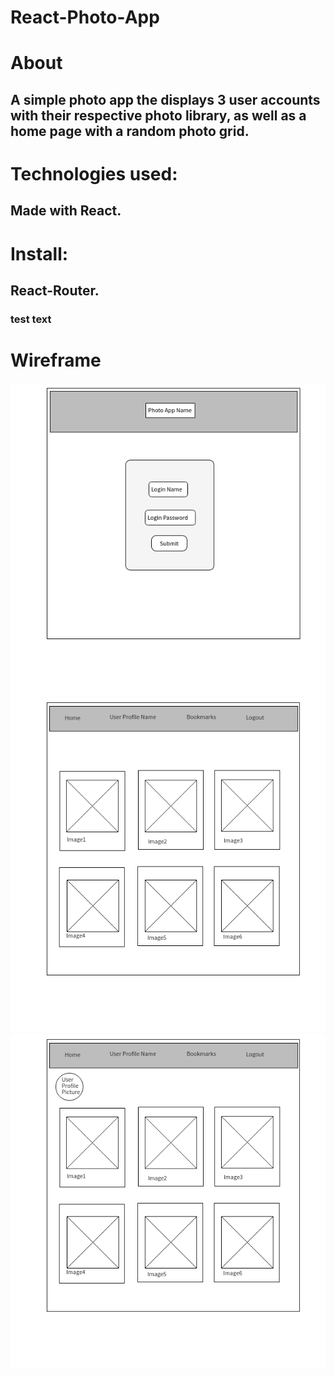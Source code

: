 # React-Photo-App

# About
## A simple photo app the displays 3 user accounts with their respective photo library, as well as a home page with a random photo grid.

# Technologies used:
## Made with React.
# Install:
## React-Router.
### test text


# Wireframe
![Page1](https://github.com/devrlora/React-Photo-App/blob/master/react-photoapp/Wireframe/PhotoApp-Page1-Login.png "Page1")
![Page2](https://github.com/devrlora/React-Photo-App/blob/master/react-photoapp/Wireframe/PhotoApp-Page2-Home.png "Page2")
![Page3](https://github.com/devrlora/React-Photo-App/blob/master/react-photoapp/Wireframe/PhotoApp-Page3-UserProfile.png "Page3")